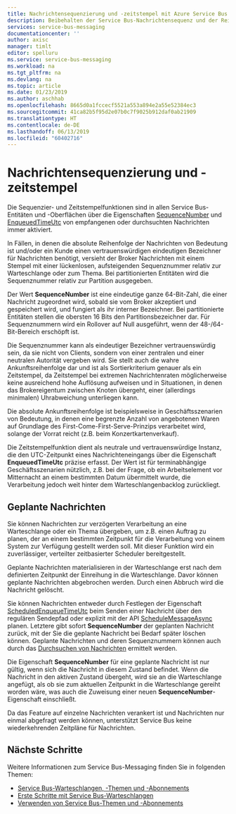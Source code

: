 ```yaml
---
title: Nachrichtensequenzierung und -zeitstempel mit Azure Service Bus | Microsoft-Dokumentation
description: Beibehalten der Service Bus-Nachrichtensequenz und der Reihenfolge mit Zeitstempeln
services: service-bus-messaging
documentationcenter: ''
author: axisc
manager: timlt
editor: spelluru
ms.service: service-bus-messaging
ms.workload: na
ms.tgt_pltfrm: na
ms.devlang: na
ms.topic: article
ms.date: 01/23/2019
ms.author: aschhab
ms.openlocfilehash: 8665d0a1fccecf5521a553a894e2a55e52384ec3
ms.sourcegitcommit: 41ca82b5f95d2e07b0c7f9025b912daf0ab21909
ms.translationtype: HT
ms.contentlocale: de-DE
ms.lasthandoff: 06/13/2019
ms.locfileid: "60402716"
---
```

# <a name="message-sequencing-and-timestamps"></a>Nachrichtensequenzierung und -zeitstempel

Die Sequenzier- und Zeitstempelfunktionen sind in allen Service Bus-Entitäten und -Oberflächen über die Eigenschaften [SequenceNumber](/dotnet/api/microsoft.servicebus.messaging.brokeredmessage.sequencenumber) und [EnqueuedTimeUtc](/dotnet/api/microsoft.servicebus.messaging.brokeredmessage.enqueuedtimeutc) von empfangenen oder durchsuchten Nachrichten immer aktiviert.

In Fällen, in denen die absolute Reihenfolge der Nachrichten von Bedeutung ist und/oder ein Kunde einen vertrauenswürdigen eindeutigen Bezeichner für Nachrichten benötigt, versieht der Broker Nachrichten mit einem Stempel mit einer lückenlosen, aufsteigenden Sequenznummer relativ zur Warteschlange oder zum Thema. Bei partitionierten Entitäten wird die Sequenznummer relativ zur Partition ausgegeben.

Der Wert **SequenceNumber** ist eine eindeutige ganze 64-Bit-Zahl, die einer Nachricht zugeordnet wird, sobald sie vom Broker akzeptiert und gespeichert wird, und fungiert als ihr interner Bezeichner. Bei partitionierte Entitäten stellen die obersten 16 Bits den Partitionsbezeichner dar. Für Sequenznummern wird ein Rollover auf Null ausgeführt, wenn der 48-/64-Bit-Bereich erschöpft ist.

Die Sequenznummer kann als eindeutiger Bezeichner vertrauenswürdig sein, da sie nicht von Clients, sondern von einer zentralen und einer neutralen Autorität vergeben wird. Sie stellt auch die wahre Ankunftsreihenfolge dar und ist als Sortierkriterium genauer als ein Zeitstempel, da Zeitstempel bei extremen Nachrichtenraten möglicherweise keine ausreichend hohe Auflösung aufweisen und in Situationen, in denen das Brokereigentum zwischen Knoten übergeht, einer (allerdings minimalen) Uhrabweichung unterliegen kann.

Die absolute Ankunftsreihenfolge ist beispielsweise in Geschäftsszenarien von Bedeutung, in denen eine begrenzte Anzahl von angebotenen Waren auf Grundlage des First-Come-First-Serve-Prinzips verarbeitet wird, solange der Vorrat reicht (z.B. beim Konzertkartenverkauf).

Die Zeitstempelfunktion dient als neutrale und vertrauenswürdige Instanz, die den UTC-Zeitpunkt eines Nachrichteneingangs über die Eigenschaft **EnqueuedTimeUtc** präzise erfasst. Der Wert ist für terminabhängige Geschäftsszenarien nützlich, z.B. bei der Frage, ob ein Arbeitselement vor Mitternacht an einem bestimmten Datum übermittelt wurde, die Verarbeitung jedoch weit hinter dem Warteschlangenbacklog zurückliegt.

## <a name="scheduled-messages"></a>Geplante Nachrichten

Sie können Nachrichten zur verzögerten Verarbeitung an eine Warteschlange oder ein Thema übergeben, um z.B. einen Auftrag zu planen, der an einem bestimmten Zeitpunkt für die Verarbeitung von einem System zur Verfügung gestellt werden soll. Mit dieser Funktion wird ein zuverlässiger, verteilter zeitbasierter Scheduler bereitgestellt.

Geplante Nachrichten materialisieren in der Warteschlange erst nach dem definierten Zeitpunkt der Einreihung in die Warteschlange. Davor können geplante Nachrichten abgebrochen werden. Durch einen Abbruch wird die Nachricht gelöscht.

Sie können Nachrichten entweder durch Festlegen der Eigenschaft [ScheduledEnqueueTimeUtc](/dotnet/api/microsoft.azure.servicebus.message.scheduledenqueuetimeutc) beim Senden einer Nachricht über den regulären Sendepfad oder explizit mit der API [ScheduleMessageAsync](/dotnet/api/microsoft.azure.servicebus.queueclient.schedulemessageasync#Microsoft_Azure_ServiceBus_QueueClient_ScheduleMessageAsync_Microsoft_Azure_ServiceBus_Message_System_DateTimeOffset_) planen. Letztere gibt sofort **SequenceNumber** der geplanten Nachricht zurück, mit der Sie die geplante Nachricht bei Bedarf später löschen können. Geplante Nachrichten und deren Sequenznummern können auch durch das [Durchsuchen von Nachrichten](message-browsing.md) ermittelt werden.

Die Eigenschaft **SequenceNumber** für eine geplante Nachricht ist nur gültig, wenn sich die Nachricht in diesem Zustand befindet. Wenn die Nachricht in den aktiven Zustand übergeht, wird sie an die Warteschlange angefügt, als ob sie zum aktuellen Zeitpunkt in die Warteschlange gereiht worden wäre, was auch die Zuweisung einer neuen **SequenceNumber**-Eigenschaft einschließt.

Da das Feature auf einzelne Nachrichten verankert ist und Nachrichten nur einmal abgefragt werden können, unterstützt Service Bus keine wiederkehrenden Zeitpläne für Nachrichten.

## <a name="next-steps"></a>Nächste Schritte

Weitere Informationen zum Service Bus-Messaging finden Sie in folgenden Themen:

* [Service Bus-Warteschlangen, -Themen und -Abonnements](service-bus-queues-topics-subscriptions.md)
* [Erste Schritte mit Service Bus-Warteschlangen](service-bus-dotnet-get-started-with-queues.md)
* [Verwenden von Service Bus-Themen und -Abonnements](service-bus-dotnet-how-to-use-topics-subscriptions.md)
